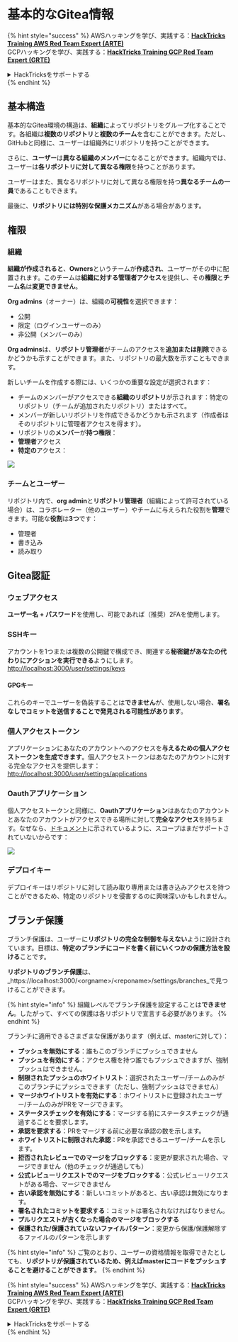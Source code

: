 # 基本的なGitea情報

{% hint style="success" %}
AWSハッキングを学び、実践する：<img src="../../.gitbook/assets/image (1) (1) (1) (1).png" alt="" data-size="line">[**HackTricks Training AWS Red Team Expert (ARTE)**](https://training.hacktricks.xyz/courses/arte)<img src="../../.gitbook/assets/image (1) (1) (1) (1).png" alt="" data-size="line">\
GCPハッキングを学び、実践する：<img src="../../.gitbook/assets/image (2) (1).png" alt="" data-size="line">[**HackTricks Training GCP Red Team Expert (GRTE)**<img src="../../.gitbook/assets/image (2) (1).png" alt="" data-size="line">](https://training.hacktricks.xyz/courses/grte)

<details>

<summary>HackTricksをサポートする</summary>

* [**サブスクリプションプラン**](https://github.com/sponsors/carlospolop)を確認してください！
* **💬 [**Discordグループ**](https://discord.gg/hRep4RUj7f)または[**Telegramグループ**](https://t.me/peass)に参加するか、**Twitter** 🐦 [**@hacktricks\_live**](https://twitter.com/hacktricks_live)**をフォローしてください。**
* **[**HackTricks**](https://github.com/carlospolop/hacktricks)および[**HackTricks Cloud**](https://github.com/carlospolop/hacktricks-cloud)のGitHubリポジトリにPRを提出してハッキングトリックを共有してください。**

</details>
{% endhint %}

## 基本構造

基本的なGitea環境の構造は、**組織**によってリポジトリをグループ化することです。各組織は**複数のリポジトリ**と**複数のチーム**を含むことができます。ただし、GitHubと同様に、ユーザーは組織外にリポジトリを持つことができます。

さらに、**ユーザー**は**異なる組織のメンバー**になることができます。組織内では、ユーザーは**各リポジトリに対して異なる権限**を持つことがあります。

ユーザーはまた、異なるリポジトリに対して異なる権限を持つ**異なるチームの一員**であることもできます。

最後に、**リポジトリには特別な保護メカニズム**がある場合があります。

## 権限

### 組織

**組織が作成されると**、**Owners**というチームが**作成され**、ユーザーがその中に配置されます。このチームは**組織に対する管理者アクセス**を提供し、その**権限**と**チーム名**は**変更できません**。

**Org admins**（オーナー）は、組織の**可視性**を選択できます：

* 公開
* 限定（ログインユーザーのみ）
* 非公開（メンバーのみ）

**Org admins**は、**リポジトリ管理者**がチームのアクセスを**追加または削除**できるかどうかも示すことができます。また、リポジトリの最大数を示すこともできます。

新しいチームを作成する際には、いくつかの重要な設定が選択されます：

* チームのメンバーがアクセスできる**組織のリポジトリ**が示されます：特定のリポジトリ（チームが追加されたリポジトリ）またはすべて。
* メンバーが新しいリポジトリを作成できるかどうかも示されます（作成者はそのリポジトリに管理者アクセスを得ます）。
* リポジトリの**メンバー**が**持つ権限**：
* **管理者**アクセス
* **特定の**アクセス：

![](<../../.gitbook/assets/image (118).png>)

### チームとユーザー

リポジトリ内で、**org admin**と**リポジトリ管理者**（組織によって許可されている場合）は、コラボレーター（他のユーザー）やチームに与えられた役割を**管理**できます。可能な**役割**は**3つ**です：

* 管理者
* 書き込み
* 読み取り

## Gitea認証

### ウェブアクセス

**ユーザー名 + パスワード**を使用し、可能であれば（推奨）2FAを使用します。

### **SSHキー**

アカウントを1つまたは複数の公開鍵で構成でき、関連する**秘密鍵があなたの代わりにアクションを実行できる**ようにします。[http://localhost:3000/user/settings/keys](http://localhost:3000/user/settings/keys)

#### **GPGキー**

これらのキーでユーザーを偽装することは**できません**が、使用しない場合、**署名なしでコミットを送信することで発見される可能性があります**。

### **個人アクセストークン**

アプリケーションにあなたのアカウントへのアクセスを**与えるための個人アクセストークンを生成できます**。個人アクセストークンはあなたのアカウントに対する完全なアクセスを提供します：[http://localhost:3000/user/settings/applications](http://localhost:3000/user/settings/applications)

### Oauthアプリケーション

個人アクセストークンと同様に、**Oauthアプリケーション**はあなたのアカウントとあなたのアカウントがアクセスできる場所に対して**完全なアクセス**を持ちます。なぜなら、[ドキュメント](https://docs.gitea.io/en-us/oauth2-provider/#scopes)に示されているように、スコープはまだサポートされていないからです：

![](<../../.gitbook/assets/image (194).png>)

### デプロイキー

デプロイキーはリポジトリに対して読み取り専用または書き込みアクセスを持つことができるため、特定のリポジトリを侵害するのに興味深いかもしれません。

## ブランチ保護

ブランチ保護は、ユーザーに**リポジトリの完全な制御を与えない**ように設計されています。目標は、**特定のブランチにコードを書く前にいくつかの保護方法を設ける**ことです。

**リポジトリのブランチ保護**は、_https://localhost:3000/\<orgname>/\<reponame>/settings/branches_で見つけることができます。

{% hint style="info" %}
組織レベルでブランチ保護を設定することは**できません**。したがって、すべての保護は各リポジトリで宣言する必要があります。
{% endhint %}

ブランチに適用できるさまざまな保護があります（例えば、masterに対して）：

* **プッシュを無効にする**：誰もこのブランチにプッシュできません
* **プッシュを有効にする**：アクセス権を持つ誰でもプッシュできますが、強制プッシュはできません。
* **制限されたプッシュのホワイトリスト**：選択されたユーザー/チームのみがこのブランチにプッシュできます（ただし、強制プッシュはできません）
* **マージホワイトリストを有効にする**：ホワイトリストに登録されたユーザー/チームのみがPRをマージできます。
* **ステータスチェックを有効にする**：マージする前にステータスチェックが通過することを要求します。
* **承認を要求する**：PRをマージする前に必要な承認の数を示します。
* **ホワイトリストに制限された承認**：PRを承認できるユーザー/チームを示します。
* **拒否されたレビューでのマージをブロックする**：変更が要求された場合、マージできません（他のチェックが通過しても）
* **公式レビューリクエストでのマージをブロックする**：公式レビューリクエストがある場合、マージできません
* **古い承認を無効にする**：新しいコミットがあると、古い承認は無効になります。
* **署名されたコミットを要求する**：コミットは署名されなければなりません。
* **プルリクエストが古くなった場合のマージをブロックする**
* **保護された/保護されていないファイルパターン**：変更から保護/保護解除するファイルのパターンを示します

{% hint style="info" %}
ご覧のとおり、ユーザーの資格情報を取得できたとしても、**リポジトリが保護されているため、例えばmasterにコードをプッシュすることを避けることができます**。
{% endhint %}

{% hint style="success" %}
AWSハッキングを学び、実践する：<img src="../../.gitbook/assets/image (1) (1) (1) (1).png" alt="" data-size="line">[**HackTricks Training AWS Red Team Expert (ARTE)**](https://training.hacktricks.xyz/courses/arte)<img src="../../.gitbook/assets/image (1) (1) (1) (1).png" alt="" data-size="line">\
GCPハッキングを学び、実践する：<img src="../../.gitbook/assets/image (2) (1).png" alt="" data-size="line">[**HackTricks Training GCP Red Team Expert (GRTE)**<img src="../../.gitbook/assets/image (2) (1).png" alt="" data-size="line">](https://training.hacktricks.xyz/courses/grte)

<details>

<summary>HackTricksをサポートする</summary>

* [**サブスクリプションプラン**](https://github.com/sponsors/carlospolop)を確認してください！
* **💬 [**Discordグループ**](https://discord.gg/hRep4RUj7f)または[**Telegramグループ**](https://t.me/peass)に参加するか、**Twitter** 🐦 [**@hacktricks\_live**](https://twitter.com/hacktricks_live)**をフォローしてください。**
* **[**HackTricks**](https://github.com/carlospolop/hacktricks)および[**HackTricks Cloud**](https://github.com/carlospolop/hacktricks-cloud)のGitHubリポジトリにPRを提出してハッキングトリックを共有してください。**

</details>
{% endhint %}
